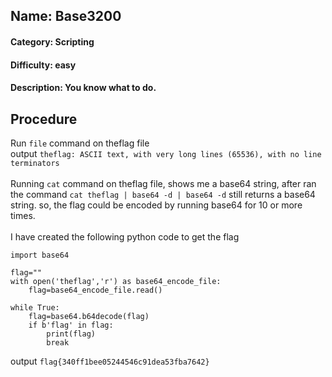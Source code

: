 ## Name: Base3200
#### Category: Scripting
#### Difficulty: easy
#### Description: You know what to do. 

## Procedure
Run ```file``` command on theflag file
<br>
output ```theflag: ASCII text, with very long lines (65536), with no line terminators```
<br>
<br>
Running ```cat``` command on theflag file, shows me a base64 string, after ran the command ```cat theflag | base64 -d | base64 -d``` still returns a base64 string. so, the flag could be encoded by running base64 for 10 or more times.
<br>
<br>
I have created the following python code to get the flag
<br>
```
import base64

flag=""
with open('theflag','r') as base64_encode_file:
    flag=base64_encode_file.read()

while True:
    flag=base64.b64decode(flag)
    if b'flag' in flag:
        print(flag)
        break
```

output ```flag{340ff1bee05244546c91dea53fba7642}```
